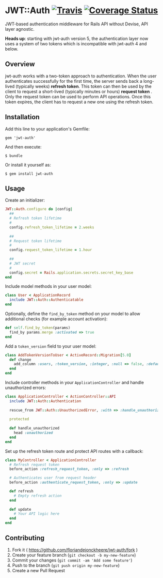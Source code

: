 # JWT::Auth [![Travis](https://travis-ci.org/floriandejonckheere/jwt-auth.svg?branch=master)](https://travis-ci.org/floriandejonckheere/jwt-auth) [![Coverage Status](https://coveralls.io/repos/github/floriandejonckheere/jwt-auth/badge.svg)](https://coveralls.io/github/floriandejonckheere/jwt-auth)

JWT-based authentication middleware for Rails API without Devise, API layer agnostic.

**Heads up**: starting with jwt-auth version 5, the authentication layer now uses a system of two tokens which is incompatible with jwt-auth 4 and below. 

## Overview

jwt-auth works with a two-token approach to authentication. When the user authenticates successfully for the first time, the server sends back a long-lived (typically weeks) **refresh token**. This token can then be used by the client to request a short-lived (typically minutes or hours) **request token** . Only the request token can be used to perform API operations. Once this token expires, the client has to request a new one using the refresh token.

## Installation

Add this line to your application's Gemfile:

    gem 'jwt-auth'

And then execute:

    $ bundle

Or install it yourself as:

    $ gem install jwt-auth

## Usage

Create an initializer:

```ruby
JWT::Auth.configure do |config|
  ##
  # Refresh token lifetime
  #
  config.refresh_token_lifetime = 2.weeks
  
  ##
  # Request token lifetime
  #
  config.request_token_lifetime = 1.hour
  
  ##
  # JWT secret
  #
  config.secret = Rails.application.secrets.secret_key_base
end
```

Include model methods in your user model:

```ruby
class User < ApplicationRecord
  include JWT::Auth::Authenticatable
end
```

Optionally, define the `find_by_token` method on your model to allow additional checks (for example account activation):

```ruby
def self.find_by_token(params)
  find_by params.merge :activated => true
end
```

Add a `token_version` field to your user model:

```ruby
class AddTokenVersionToUser < ActiveRecord::Migration[5.0]
  def change
    add_column :users, :token_version, :integer, :null => false, :default => 1
  end
end
```

Include controller methods in your `ApplicationController` and handle unauthorized errors:

```ruby
class ApplicationController < ActionController::API
  include JWT::Auth::Authentication
  
  rescue_from JWT::Auth::UnauthorizedError, :with => :handle_unauthorized
  
  protected
  
  def handle_unauthorized
    head :unauthorized
  end
end
```

Set up the refresh token route and protect API routes with a callback:

```ruby
class MyController < ApplicationController
  # Refresh request token
  before_action :refresh_request_token, :only => :refresh 

  # Authenticates user from request header
  before_action :authenticate_request_token, :only => :update

  def refresh
    # Empty refresh action
  end
  
  def update
    # Your API logic here
  end
end
```

## Contributing

1. Fork it ( https://github.com/floriandejonckheere/jwt-auth/fork )
2. Create your feature branch (`git checkout -b my-new-feature`)
3. Commit your changes (`git commit -am 'Add some feature'`)
4. Push to the branch (`git push origin my-new-feature`)
5. Create a new Pull Request
